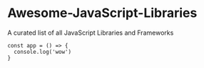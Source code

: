 # Awesome-JavaScript-Libraries
A curated list of all JavaScript Libraries and Frameworks
```
const app = () => {
  console.log('wow')
}
```